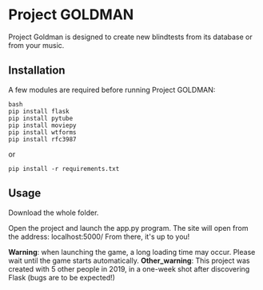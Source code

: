 # Project GOLDMAN

Project Goldman is designed to create new blindtests from its database or from your music.

## Installation

A few modules are required before running Project GOLDMAN:

```
bash
pip install flask
pip install pytube 
pip install moviepy
pip install wtforms
pip install rfc3987
```
or
```
pip install -r requirements.txt
```

## Usage

Download the whole folder.

Open the project and launch the app.py program. The site will open from the address: localhost:5000/
From there, it's up to you!

**Warning**: when launching the game, a long loading time may occur. Please wait until the game starts automatically.
**Other_warning**: This project was created with 5 other people in 2019, in a one-week shot after discovering Flask (bugs are to be expected!) 
